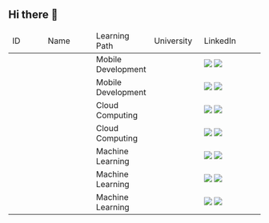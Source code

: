 ## Hi there 👋

<table align="center">
      <thead>
        <tr>
          <td width="15%">ID</td>
          <td width="20%">Name</td>
          <td width="20%">Learning Path</td>
          <td width="20%">University</td>
          <td width="25%">LinkedIn</td>
        </tr>
      </thead>
      <tbody>
        <tr>
          <td></td>
          <td></td>
          <td>Mobile Development</td>
          <td></td>
          <td>
              <a href=""><img src="https://img.shields.io/badge/--linkedin?label=LinkedIn&logo=LinkedIn&style=social"></a>
              <a href=""><img src="https://img.shields.io/badge/GitHub-100000?style=for-the-badge&logo=github&logoColor=white"></a>
          </td>
        </tr>
        <tr>
          <td></td>
          <td></td>
          <td>Mobile Development</td>
          <td></td>
          <td>
              <a href=""><img src="https://img.shields.io/badge/--linkedin?label=LinkedIn&logo=LinkedIn&style=social"></a>
              <a href=""><img src="https://img.shields.io/badge/GitHub-100000?style=for-the-badge&logo=github&logoColor=white"></a>
          </td>
        </tr>
        <tr>
          <td></td>
          <td></td>
          <td>Cloud Computing</td>
          <td></td>
          <td>
              <a href=""><img src="https://img.shields.io/badge/--linkedin?label=LinkedIn&logo=LinkedIn&style=social"></a>
              <a href=""><img src="https://img.shields.io/badge/GitHub-100000?style=for-the-badge&logo=github&logoColor=white"></a>
          </td>
        </tr>
        <tr>
          <td></td>
          <td></td>
          <td>Cloud Computing</td>
          <td></td>
          <td>
              <a href=""><img src="https://img.shields.io/badge/--linkedin?label=LinkedIn&logo=LinkedIn&style=social"></a>
              <a href=""><img src="https://img.shields.io/badge/GitHub-100000?style=for-the-badge&logo=github&logoColor=white"></a>
          </td>
        </tr>
        <tr>
          <td></td>
          <td></td>
          <td>Machine Learning</td>
          <td></td>
          <td>
              <a href=""><img src="https://img.shields.io/badge/--linkedin?label=LinkedIn&logo=LinkedIn&style=social"></a>
              <a href=""><img src="https://img.shields.io/badge/GitHub-100000?style=for-the-badge&logo=github&logoColor=white"></a>
          </td>
        </tr>
        <tr>
          <td></td>
          <td></td>
          <td>Machine Learning</td>
          <td></td>
          <td>
              <a href=""><img src="https://img.shields.io/badge/--linkedin?label=LinkedIn&logo=LinkedIn&style=social"></a>
              <a href=""><img src="https://img.shields.io/badge/GitHub-100000?style=for-the-badge&logo=github&logoColor=white"></a>
          </td>
        </tr>
        <tr>
          <td></td>
          <td></td>
          <td>Machine Learning</td>
          <td></td>
          <td>
              <a href=""><img src="https://img.shields.io/badge/--linkedin?label=LinkedIn&logo=LinkedIn&style=social"></a>
              <a href=""><img src="https://img.shields.io/badge/GitHub-100000?style=for-the-badge&logo=github&logoColor=white"></a>
          </td>
        </tr>
      </tbody>
    </table>
